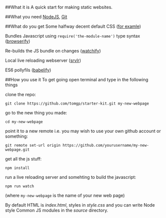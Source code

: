 ##What it is
A quick start for making static websites. 

##What you need
[NodeJS](https://nodejs.org/), [Git](https://help.github.com/articles/set-up-git/)

##What do you get
Some halfway decent default CSS ([for examle](http://www.toffeemilkshake.co.uk/starter-kit/))

Bundles Javascript using `require('the-module-name')` type syntax ([browserify](http://browserify.org/))

Re-builds the JS bundle on changes ([watchify](https://www.npmjs.com/package/watchify))

Local live reloading webserver ([srvlr](https://github.com/kavanagh/srvlr))

ES6 pollyfils ([babelify](https://github.com/babel/babelify))

##How you use it
To get going open terminal and type in the following things

clone the repo:

`git clone https://github.com/tomgp/starter-kit.git my-new-webpage`

go to the new thing you made:

`cd my-new-webpage`

point it to a new remote i.e. you may wish to use your own github account or something:

`git remote set-url origin https://github.com/yourusername/my-new-webpage.git`

get all the js stuff:

`npm install`

run a live reloading server and somehting to build the javascript:

`npm run watch`

(where `my-new-webpage` is the name of your new web page)

By default HTML is _index.html_, styles in _style.css_ and you can write Node style Common JS modules in the _source_ directory.




